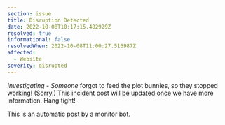 ```yaml
---
section: issue
title: Disruption Detected
date: 2022-10-08T10:17:15.482929Z
resolved: true
informational: false
resolvedWhen: 2022-10-08T11:00:27.516987Z
affected:
  - Website
severity: disrupted
---
```

*Investigating* - _Someone_ forgot to feed the plot bunnies, so they stopped working! (Sorry.) This incident post will be updated once we have more information. Hang tight!

This is an automatic post by a monitor bot.
        
